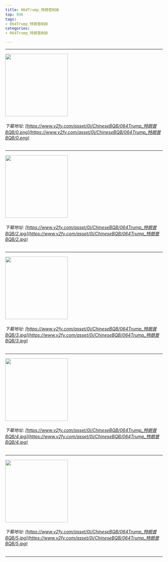 ```yaml
---
title: 064Trump_特朗普BQB
top: 936
tags:
- 064Trump_特朗普BQB
categories:
- 064Trump_特朗普BQB

---
```


------

<!-- more -->

<img height='200px' style='height:200px;'  src='/ChineseBQB/images/loading.png' data-original='https://www.v2fy.com/asset/0i/ChineseBQB/064Trump_特朗普BQB/0.png' /><br/><h6>下载地址: [https://www.v2fy.com/asset/0i/ChineseBQB/064Trump_特朗普BQB/0.png](https://www.v2fy.com/asset/0i/ChineseBQB/064Trump_特朗普BQB/0.png)</h6><hr/><img height='200px' style='height:200px;'  src='/ChineseBQB/images/loading.png' data-original='https://www.v2fy.com/asset/0i/ChineseBQB/064Trump_特朗普BQB/2.jpg' /><br/><h6>下载地址: [https://www.v2fy.com/asset/0i/ChineseBQB/064Trump_特朗普BQB/2.jpg](https://www.v2fy.com/asset/0i/ChineseBQB/064Trump_特朗普BQB/2.jpg)</h6><hr/><img height='200px' style='height:200px;'  src='/ChineseBQB/images/loading.png' data-original='https://www.v2fy.com/asset/0i/ChineseBQB/064Trump_特朗普BQB/3.jpg' /><br/><h6>下载地址: [https://www.v2fy.com/asset/0i/ChineseBQB/064Trump_特朗普BQB/3.jpg](https://www.v2fy.com/asset/0i/ChineseBQB/064Trump_特朗普BQB/3.jpg)</h6><hr/><img height='200px' style='height:200px;'  src='/ChineseBQB/images/loading.png' data-original='https://www.v2fy.com/asset/0i/ChineseBQB/064Trump_特朗普BQB/4.jpg' /><br/><h6>下载地址: [https://www.v2fy.com/asset/0i/ChineseBQB/064Trump_特朗普BQB/4.jpg](https://www.v2fy.com/asset/0i/ChineseBQB/064Trump_特朗普BQB/4.jpg)</h6><hr/><img height='200px' style='height:200px;'  src='/ChineseBQB/images/loading.png' data-original='https://www.v2fy.com/asset/0i/ChineseBQB/064Trump_特朗普BQB/5.jpg' /><br/><h6>下载地址: [https://www.v2fy.com/asset/0i/ChineseBQB/064Trump_特朗普BQB/5.jpg](https://www.v2fy.com/asset/0i/ChineseBQB/064Trump_特朗普BQB/5.jpg)</h6><hr/>